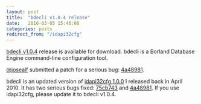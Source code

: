```yaml
---
layout: post
title:  "bdecli v1.0.4 release"
date:   2016-03-05 15:46:00
categories: posts
redirect_from: "/idapi32cfg"
---
```


[bdecli v1.0.4](https://github.com/oboroc/bdecli/releases/tag/v1.0.4) release is available for download.
bdecli is a Borland Database Engine command-line configuration tool.

[@josealf](https://github.com/josealf) submitted a patch for a serious bug:
[4a48981](https://github.com/oboroc/bdecli/commit/4a489819aa564671dc71b9f5bbd3225f62852ecb).

bdecli is an updated version of [idapi32cfg 1.0.0](http://idapi32cfg.codeplex.com/) I released back in April 2010.
It has two serious bugs fixed: [75cb743](https://github.com/oboroc/bdecli/commit/75cb74338b90cc907a9d7b81a87f8b5bc95c55c6) and
[4a48981](https://github.com/oboroc/bdecli/commit/4a489819aa564671dc71b9f5bbd3225f62852ecb).
If you use idapi32cfg, please update it to bdecli v1.0.4.
